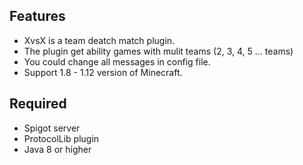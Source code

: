 ## Features
* XvsX is a team deatch match plugin.
* The plugin get ability games with mulit teams (2, 3, 4, 5 ... teams)
* You could change all messages in config file.
* Support 1.8 - 1.12 version of Minecraft.

## Required
* Spigot server
* ProtocolLib plugin
* Java 8 or higher
